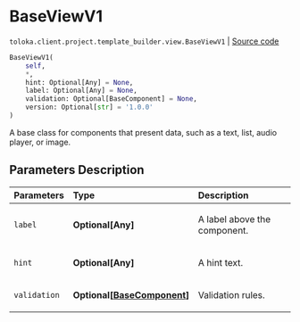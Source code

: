 # BaseViewV1
`toloka.client.project.template_builder.view.BaseViewV1` | [Source code](https://github.com/Toloka/toloka-kit/blob/v1.2.3/src/client/project/template_builder/view.py#L52)

```python
BaseViewV1(
    self,
    *,
    hint: Optional[Any] = None,
    label: Optional[Any] = None,
    validation: Optional[BaseComponent] = None,
    version: Optional[str] = '1.0.0'
)
```

A base class for components that present data, such as a text, list, audio player, or image.

## Parameters Description

| Parameters | Type | Description |
| :----------| :----| :-----------|
`label`|**Optional\[Any\]**|<p>A label above the component.</p>
`hint`|**Optional\[Any\]**|<p>A hint text.</p>
`validation`|**Optional\[[BaseComponent](toloka.client.project.template_builder.base.BaseComponent.md)\]**|<p>Validation rules.</p>
